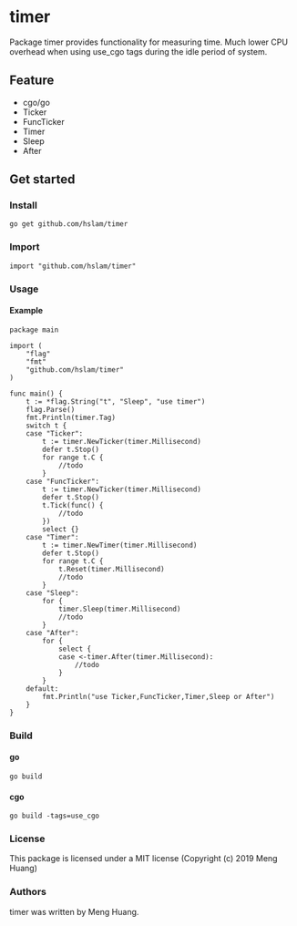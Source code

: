 # timer
Package timer provides functionality for measuring time. Much lower CPU overhead when using use_cgo tags during the idle period of system.

## Feature
* cgo/go
* Ticker
* FuncTicker
* Timer
* Sleep
* After

## Get started

### Install
```
go get github.com/hslam/timer
```
### Import
```
import "github.com/hslam/timer"
```
### Usage
#### Example
```
package main

import (
	"flag"
	"fmt"
	"github.com/hslam/timer"
)

func main() {
	t := *flag.String("t", "Sleep", "use timer")
	flag.Parse()
	fmt.Println(timer.Tag)
	switch t {
	case "Ticker":
		t := timer.NewTicker(timer.Millisecond)
		defer t.Stop()
		for range t.C {
			//todo
		}
	case "FuncTicker":
		t := timer.NewTicker(timer.Millisecond)
		defer t.Stop()
		t.Tick(func() {
			//todo
		})
		select {}
	case "Timer":
		t := timer.NewTimer(timer.Millisecond)
		defer t.Stop()
		for range t.C {
			t.Reset(timer.Millisecond)
			//todo
		}
	case "Sleep":
		for {
			timer.Sleep(timer.Millisecond)
			//todo
		}
	case "After":
		for {
			select {
			case <-timer.After(timer.Millisecond):
				//todo
			}
		}
	default:
		fmt.Println("use Ticker,FuncTicker,Timer,Sleep or After")
	}
}
```

### Build
#### go
```
go build
```
#### cgo
```
go build -tags=use_cgo
```

### License
This package is licensed under a MIT license (Copyright (c) 2019 Meng Huang)


### Authors
timer was written by Meng Huang.


